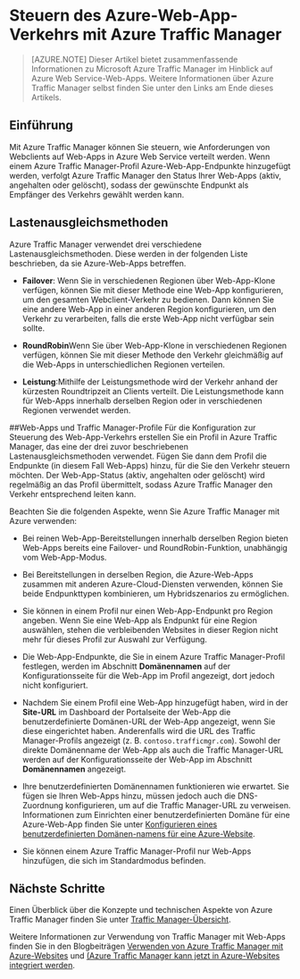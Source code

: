 <properties
	pageTitle="Steuern des Azure-Web-App-Verkehrs mit Azure Traffic Manager"
	description="Dieser Artikel bietet zusammenfassende Informationen zu Azure Traffic Manager im Hinblick auf Azure-Web-Apps."
	services="app-service\web"
	documentationCenter=""
	authors="cephalin"
	writer="cephalin"
	manager="wpickett"
	editor="mollybos"/>

<tags
	ms.service="app-service-web"
	ms.workload="web"
	ms.tgt_pltfrm="na"
	ms.devlang="na"
	ms.topic="article"
	ms.date="02/25/2016"
	ms.author="cephalin"/>

# Steuern des Azure-Web-App-Verkehrs mit Azure Traffic Manager

> [AZURE.NOTE] Dieser Artikel bietet zusammenfassende Informationen zu Microsoft Azure Traffic Manager im Hinblick auf Azure Web Service-Web-Apps. Weitere Informationen über Azure Traffic Manager selbst finden Sie unter den Links am Ende dieses Artikels.

## Einführung
Mit Azure Traffic Manager können Sie steuern, wie Anforderungen von Webclients auf Web-Apps in Azure Web Service verteilt werden. Wenn einem Azure Traffic Manager-Profil Azure-Web-App-Endpunkte hinzugefügt werden, verfolgt Azure Traffic Manager den Status Ihrer Web-Apps (aktiv, angehalten oder gelöscht), sodass der gewünschte Endpunkt als Empfänger des Verkehrs gewählt werden kann.

## Lastenausgleichsmethoden
Azure Traffic Manager verwendet drei verschiedene Lastenausgleichsmethoden. Diese werden in der folgenden Liste beschrieben, da sie Azure-Web-Apps betreffen.

* **Failover**: Wenn Sie in verschiedenen Regionen über Web-App-Klone verfügen, können Sie mit dieser Methode eine Web-App konfigurieren, um den gesamten Webclient-Verkehr zu bedienen. Dann können Sie eine andere Web-App in einer anderen Region konfigurieren, um den Verkehr zu verarbeiten, falls die erste Web-App nicht verfügbar sein sollte.

* **RoundRobin**Wenn Sie über Web-App-Klone in verschiedenen Regionen verfügen, können Sie mit dieser Methode den Verkehr gleichmäßig auf die Web-Apps in unterschiedlichen Regionen verteilen.

* **Leistung**:Mithilfe der Leistungsmethode wird der Verkehr anhand der kürzesten Roundtripzeit an Clients verteilt. Die Leistungsmethode kann für Web-Apps innerhalb derselben Region oder in verschiedenen Regionen verwendet werden.

##Web-Apps und Traffic Manager-Profile
Für die Konfiguration zur Steuerung des Web-App-Verkehrs erstellen Sie ein Profil in Azure Traffic Manager, das eine der drei zuvor beschriebenen Lastenausgleichsmethoden verwendet. Fügen Sie dann dem Profil die Endpunkte (in diesem Fall Web-Apps) hinzu, für die Sie den Verkehr steuern möchten. Der Web-App-Status (aktiv, angehalten oder gelöscht) wird regelmäßig an das Profil übermittelt, sodass Azure Traffic Manager den Verkehr entsprechend leiten kann.

Beachten Sie die folgenden Aspekte, wenn Sie Azure Traffic Manager mit Azure verwenden:

* Bei reinen Web-App-Bereitstellungen innerhalb derselben Region bieten Web-Apps bereits eine Failover- und RoundRobin-Funktion, unabhängig vom Web-App-Modus.

* Bei Bereitstellungen in derselben Region, die Azure-Web-Apps zusammen mit anderen Azure-Cloud-Diensten verwenden, können Sie beide Endpunkttypen kombinieren, um Hybridszenarios zu ermöglichen.

* Sie können in einem Profil nur einen Web-App-Endpunkt pro Region angeben. Wenn Sie eine Web-App als Endpunkt für eine Region auswählen, stehen die verbleibenden Websites in dieser Region nicht mehr für dieses Profil zur Auswahl zur Verfügung.

* Die Web-App-Endpunkte, die Sie in einem Azure Traffic Manager-Profil festlegen, werden im Abschnitt **Domänennamen** auf der Konfigurationsseite für die Web-App im Profil angezeigt, dort jedoch nicht konfiguriert.

* Nachdem Sie einem Profil eine Web-App hinzugefügt haben, wird in der **Site-URL** im Dashboard der Portalseite der Web-App die benutzerdefinierte Domänen-URL der Web-App angezeigt, wenn Sie diese eingerichtet haben. Anderenfalls wird die URL des Traffic Manager-Profils angezeigt (z. B. `contoso.trafficmgr.com`). Sowohl der direkte Domänenname der Web-App als auch die Traffic Manager-URL werden auf der Konfigurationsseite der Web-App im Abschnitt **Domänennamen** angezeigt.

* Ihre benutzerdefinierten Domänennamen funktionieren wie erwartet. Sie fügen sie Ihren Web-Apps hinzu, müssen jedoch auch die DNS-Zuordnung konfigurieren, um auf die Traffic Manager-URL zu verweisen. Informationen zum Einrichten einer benutzerdefinierten Domäne für eine Azure-Web-App finden Sie unter [Konfigurieren eines benutzerdefinierten Domänen-namens für eine Azure-Website](web-sites-custom-domain-name.md).

* Sie können einem Azure Traffic Manager-Profil nur Web-Apps hinzufügen, die sich im Standardmodus befinden.

## Nächste Schritte

Einen Überblick über die Konzepte und technischen Aspekte von Azure Traffic Manager finden Sie unter [Traffic Manager-Übersicht](../traffic-manager/traffic-manager-overview.md).

Weitere Informationen zur Verwendung von Traffic Manager mit Web-Apps finden Sie in den Blogbeiträgen [Verwenden von Azure Traffic Manager mit Azure-Websites](http://blogs.msdn.com/b/waws/archive/2014/03/18/using-windows-azure-traffic-manager-with-waws.aspx) und [(Azure Traffic Manager kann jetzt in Azure-Websites integriert werden](https://azure.microsoft.com/blog/2014/03/27/azure-traffic-manager-can-now-integrate-with-azure-web-sites/).

<!---HONumber=AcomDC_0413_2016-->